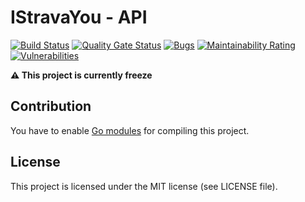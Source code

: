 # IStravaYou - API

[![Build Status](https://travis-ci.com/bdronneau/istravayou-api.svg?branch=master)](https://travis-ci.com/bdronneau/istravayou-api)
[![Quality Gate Status](https://sonarcloud.io/api/project_badges/measure?project=bdronneau_istravayou-api&metric=alert_status)](https://sonarcloud.io/dashboard?id=bdronneau_istravayou-api) [![Bugs](https://sonarcloud.io/api/project_badges/measure?project=bdronneau_istravayou-api&metric=bugs)](https://sonarcloud.io/dashboard?id=bdronneau_istravayou-api) [![Maintainability Rating](https://sonarcloud.io/api/project_badges/measure?project=bdronneau_istravayou-api&metric=sqale_rating)](https://sonarcloud.io/dashboard?id=bdronneau_istravayou-api) [![Vulnerabilities](https://sonarcloud.io/api/project_badges/measure?project=bdronneau_istravayou-api&metric=vulnerabilities)](https://sonarcloud.io/dashboard?id=bdronneau_istravayou-api)

__:warning: This project is currently freeze__

## Contribution

You have to enable [Go modules](https://github.com/golang/go/wiki/Modules) for compiling this project.

## License

This project is licensed under the MIT license (see LICENSE file).

